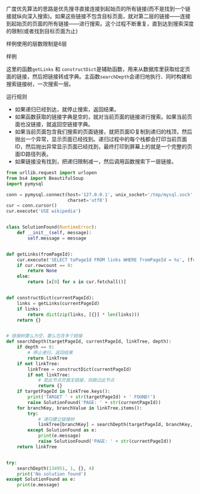 广度优先算法的思路是优先搜寻直接连接到起始页的所有链接(而不是找到一个链接就纵向深入搜索)。如果这些链接不包含目标页面，就对第二层的链接——连接到起始页的页面的所有链接——进行搜索。这个过程不断重复，直到达到搜索深度的限制(或者找到目标页面为止)

样例使用的层数限制是6层



样例

这里的函数`getLinks` 和 `constructDict`是辅助函数，用来从数据库里获取给定页面的链接，然后把链接转成字典。主函数`searchDepth`会递归地执行、同时构建和搜索链接树，一次搜索一层。

运行规则

- 如果递归已经到达，就停止搜索，返回结果。
- 如果函数获取的链接字典是空的，就对当前页面的链接进行搜索。如果当前页面也没链接，就返回空链接字典。
- 如果当前页面包含我们搜索的页面链接，就把页面ID复制到递归的栈顶，然后抛出一个异常，显示页面已经找到。递归过程中的每个栈都会打印当前页面ID，然后抛出异常显示页面已经找到，最终打印到屏幕上的就是一个完整的页面ID路径列表。
- 如果链接没有找到，把递归限制减一，然后调用函数搜索下一层链接。

```python
from urllib.request import urlopen
from bs4 import BeautifulSoup
import pymysql

conn = pymysql.connect(host='127.0.0.1', unix_socket='/tmp/mysql.sock', user='root', passwd=None, db='mysql',
                       charset='utf8')
cur = conn.cursor()
cur.execute('USE wikipedia')


class SolutionFound(RuntimeError):
    def __init__(self, message):
        self.message = message


def getLinks(fromPageId):
    cur.execute('SELECT toPageId FROM links WHERE fromPageId = %s', (fromPageId))
    if cur.rowcount == 0:
        return None
    else:
        return [x[0] for x in cur.fetchall()]


def constructDict(currentPageId):
    links = getLinks(currentPageId)
    if links:
        return dict(zip(links, [{}] * len(links)))
    return {}


# 链接树要么为空，要么包含多个链接
def searchDepth(targetPageId, currentPageId, linkTree, depth):
    if depth == 0:
        # 停止递归，返回结果
        return linkTree
    if not linkTree:
        linkTree = constructDict(currentPageId)
        if not linkTree:
            # 若此节点页面无链接，则跳过此节点
            return {}
    if targetPageId in linkTree.keys():
        print('TARGET ' + str(targetPageId) + ' FOUND!')
        raise SolutionFound('PAGE: ' + str(currentPageId))
    for branchKey, branchValue in linkTree.items():
        try:
            # 递归建立链接树
            linkTree[branchKey] = searchDepth(targetPageId, branchKey, branchValue, depth - 1)
        except SolutionFound as e:
            print(e.message)
            raise SolutionFound('PAGE: ' + str(currentPageId))
    return linkTree


try:
    searchDepth(134951, 1, {}, 4)
    print('No solution found')
except SolutionFound as e:
    print(e.message)

```

